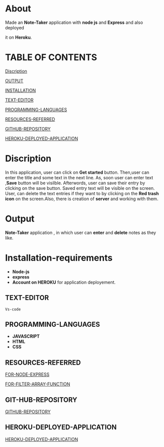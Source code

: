 # About
Made an **Note-Taker** application with 
**node js** and **Express** and also deployed 

it on **Heroku**.



# TABLE OF CONTENTS

[Discription](#Discription)

[OUTPUT](#Output)

[INSTALLATION](#Installation-requirements)

[TEXT-EDITOR](#TEXT-EDITOR)

[PROGRAMMING-LANGUAGES](#PROGRAMMING-LANGUAGES)

[RESOURCES-REFERRED](#RESOURCES-REFERRED)

[GITHUB-REPOSITORY](#GIT-HUB-REPOSITORY)

[HEROKU-DEPLOYED-APPLICATION](#HEROKU-DEPLOYED-APPLICATION)







# Discription

In this application, user can click on **Get started**
button. Then,user can enter the title and some text in the 
next line. As, soon user can enter text ,**Save** button
will be visilble. Afterwords, user can save their entry by
clicking on the save button. Saved entry text will be visible
on the screen. User, can delete the text entries if they want to
by clicking on the **Red trash icon** on the screen.Also, there is
creation of **server** and working with them.


# Output

**Note-Taker** application , in which user can **enter** 
and **delete** notes as they like.

# Installation-requirements

-  **Node-js**
- **express**
- **Account on **HEROKU**** for
    application deployement.

## TEXT-EDITOR

    Vs-code

## PROGRAMMING-LANGUAGES

- **JAVASCRIPT**
- **HTML**
- **CSS**

## RESOURCES-REFERRED

[FOR-NODE-EXPRESS](https://developer.mozilla.org/en-US/docs/Learn/Server-side/Express_Nodejs/Introduction)

[FOR-FILTER-ARRAY-FUNCTION](https://developer.mozilla.org/en-US/docs/Web/JavaScript/Reference/Global_Objects/Array/filter)

## GIT-HUB-REPOSITORY
[GITHUB-REPOSITORY](https://github.com/nehreetkaur/note-takerapphmk)

## HEROKU-DEPLOYED-APPLICATION
[HEROKU-DEPLOYED-APPLICATION](https://peaceful-mountain-90866.herokuapp.com/)
